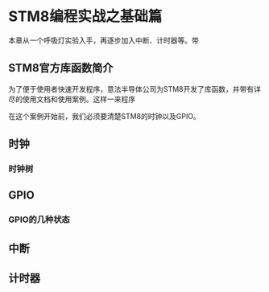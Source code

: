# STM8编程实战之基础篇 #
本章从一个呼吸灯实验入手，再逐步加入中断、计时器等。带

## STM8官方库函数简介 ##
为了便于使用者快速开发程序，意法半导体公司为STM8开发了库函数，并带有详尽的使用文档和使用案例。这样一来程序



在这个案例开始前，我们必须要清楚STM8的时钟以及GPIO。

## 时钟 ##

### 时钟树 ###

## GPIO ##

### GPIO的几种状态 ###



## 中断 ##


## 计时器 ##
